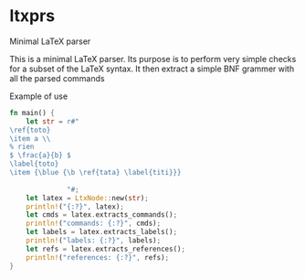 # ltxprs
Minimal LaTeX parser

This is a minimal LaTeX parser. Its purpose is to perform very simple checks for a subset of the LaTeX syntax. It then extract a simple BNF grammer with all the parsed commands

Example of use

```rust
fn main() {
    let str = r#"
\ref{toto}        
\item a \\
% rien 
$ \frac{a}{b} $
\label{toto}
\item {\blue {\b \ref{tata} \label{titi}}}
              
              "#;
    let latex = LtxNode::new(str);
    println!("{:?}", latex);
    let cmds = latex.extracts_commands();
    println!("commands: {:?}", cmds);
    let labels = latex.extracts_labels();
    println!("labels: {:?}", labels);
    let refs = latex.extracts_references();
    println!("references: {:?}", refs);
}
```